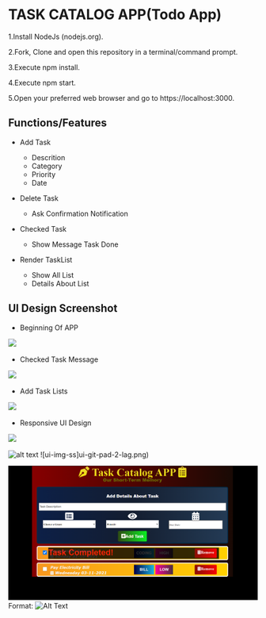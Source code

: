 # TASK CATALOG APP(Todo App)

1.Install NodeJs (nodejs.org).

2.Fork, Clone and open this repository in a terminal/command prompt.

3.Execute npm install.

4.Execute npm start.

5.Open your preferred web browser and go to https://localhost:3000.

## Functions/Features
   - Add Task
      - Descrition
      - Category
      - Priority
      - Date
   
   - Delete Task
      - Ask Confirmation Notification

   - Checked Task
       - Show Message Task Done

   - Render TaskList
       - Show All List 
       - Details About List
      
## UI Design Screenshot
  *  Beginning Of APP
<img src="ui-git-desk-form-lag.png">
  
  *  Checked Task Message
<img src="ui-git-desk-checked.PNG">
  
  *  Add Task Lists
<img src="ui-git-desk-lag.PNG">

  *  Responsive UI Design
<img src="ui-git-pad-2-lag.png">

![alt text](ui-git-pad-2-lag.png)
![ui-img-ss]ui-git-pad-2-lag.png)

![ui-img-ss](/ui-img-ss/ui-git-desk-checked.PNG)
Format: ![Alt Text](url)